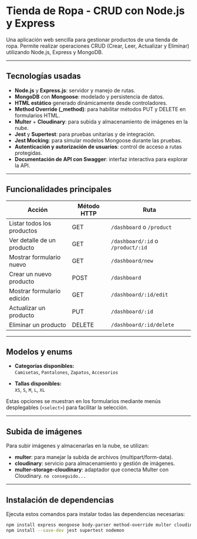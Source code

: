 # Tienda de Ropa - CRUD con Node.js y Express

Una aplicación web sencilla para gestionar productos de una tienda de ropa. Permite realizar operaciones CRUD (Crear, Leer, Actualizar y Eliminar) utilizando Node.js, Express y MongoDB.

---

## Tecnologías usadas

- **Node.js** y **Express.js**: servidor y manejo de rutas.  
- **MongoDB** con **Mongoose**: modelado y persistencia de datos.  
- **HTML estático** generado dinámicamente desde controladores.  
- **Method Override (_method)**: para habilitar métodos PUT y DELETE en formularios HTML.  
- **Multer** + **Cloudinary**: para subida y almacenamiento de imágenes en la nube.  
- **Jest** y **Supertest**: para pruebas unitarias y de integración.  
- **Jest Mocking**: para simular modelos Mongoose durante las pruebas.  
- **Autenticación y autorización de usuarios**: control de acceso a rutas protegidas.  
- **Documentación de API con Swagger**: interfaz interactiva para explorar la API.

---

## Funcionalidades principales

| Acción                         | Método HTTP | Ruta                       |
|-------------------------------|-------------|----------------------------|
| Listar todos los productos     | GET         | `/dashboard` o `/product`  |
| Ver detalle de un producto     | GET         | `/dashboard/:id` o `/product/:id` |
| Mostrar formulario nuevo       | GET         | `/dashboard/new`            |
| Crear un nuevo producto        | POST        | `/dashboard`                |
| Mostrar formulario edición     | GET         | `/dashboard/:id/edit`       |
| Actualizar un producto         | PUT         | `/dashboard/:id`            |
| Eliminar un producto           | DELETE      | `/dashboard/:id/delete`     |

---

## Modelos y enums

- **Categorías disponibles:**  
  `Camisetas`, `Pantalones`, `Zapatos`, `Accesorios`

- **Tallas disponibles:**  
  `XS`, `S`, `M`, `L`, `XL`

Estas opciones se muestran en los formularios mediante menús desplegables (`<select>`) para facilitar la selección.

---

## Subida de imágenes

Para subir imágenes y almacenarlas en la nube, se utilizan:

- **multer**: para manejar la subida de archivos (multipart/form-data).  
- **cloudinary**: servicio para almacenamiento y gestión de imágenes.  
- **multer-storage-cloudinary**: adaptador que conecta Multer con Cloudinary.
 `no conseguido...`
---

## Instalación de dependencias

Ejecuta estos comandos para instalar todas las dependencias necesarias:

```bash
npm install express mongoose body-parser method-override multer cloudinary multer-storage-cloudinary cors swagger-ui-express swagger-jsdoc
npm install --save-dev jest supertest nodemon
